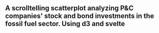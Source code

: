 ## A scrolltelling scatterplot analyzing P&C companies' stock and bond investments in the fossil fuel sector. Using d3 and svelte
